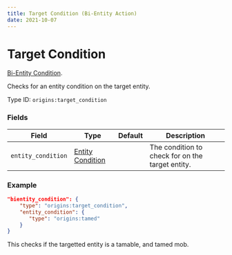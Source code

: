```yaml
---
title: Target Condition (Bi-Entity Action)
date: 2021-10-07
---
```

# Target Condition

[Bi-Entity Condition](../bientity_conditions.md).

Checks for an entity condition on the target entity.

Type ID: `origins:target_condition`

### Fields

Field  | Type | Default | Description
-------|------|---------|-------------
`entity_condition` | [Entity Condition](../entity_conditions.md) | | The condition to check for on the target entity.

### Example

```json
"bientity_condition": {
    "type": "origins:target_condition",
    "entity_condition": {
       "type": "origins:tamed"
    }
}
```

This checks if the targetted entity is a tamable, and tamed mob.

